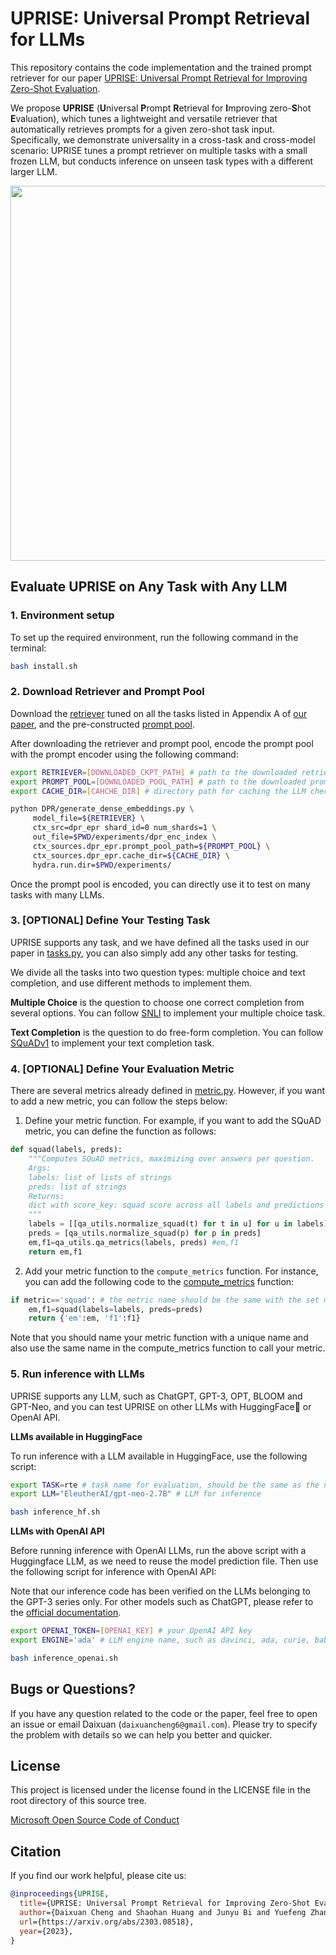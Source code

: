 # UPRISE: Universal Prompt Retrieval for LLMs

This repository contains the code implementation and the trained prompt retriever for our paper [UPRISE: Universal Prompt Retrieval for Improving Zero-Shot Evaluation](https://arxiv.org/abs/2303.08518). 

We propose **UPRISE** (**U**niversal **P**rompt **R**etrieval for **I**mproving zero-**S**hot **E**valuation), which tunes a lightweight and versatile retriever that automatically retrieves prompts for a given zero-shot task input. Specifically, we demonstrate universality in a cross-task and cross-model scenario: UPRISE tunes a prompt retriever on multiple tasks with a small frozen LLM, but conducts inference on unseen task types with a different larger LLM.

<p align='center'>
    <img src='https://github.com/cdxeve/UPRISE/files/11035914/intro_fig.pdf' alt='' width='600'/>
</p>



## Evaluate UPRISE on Any Task with Any LLM
### 1. Environment setup

To set up the required environment, run the following command in the terminal:

```bash
bash install.sh 
```
### 2. Download Retriever and Prompt Pool

Download the [retriever](https://drive.google.com/file/d/1fd6wYiP8LMRfM1f2oiFSn4t5jb_xLuo-/view?usp=share_link) tuned on all the tasks listed in Appendix A of [our paper](https://arxiv.org/abs/2303.08518), and the pre-constructed [prompt pool](https://drive.google.com/file/d/1NT3dYvheoFGnP3wTlGTJ9dyXj0-3hvTe/view?usp=share_link).

After downloading the retriever and prompt pool, encode the prompt pool with the prompt encoder using the following command:

```bash
export RETRIEVER=[DOWNLOADED_CKPT_PATH] # path to the downloaded retriever checkpoint
export PROMPT_POOL=[DOWNLOADED_POOL_PATH] # path to the downloaded prompt pool
export CACHE_DIR=[CAHCHE_DIR] # directory path for caching the LLM checkpoints, task datasets, etc.

python DPR/generate_dense_embeddings.py \
	 model_file=${RETRIEVER} \
	 ctx_src=dpr_epr shard_id=0 num_shards=1 \
	 out_file=$PWD/experiments/dpr_enc_index \
	 ctx_sources.dpr_epr.prompt_pool_path=${PROMPT_POOL} \
	 ctx_sources.dpr_epr.cache_dir=${CACHE_DIR} \
	 hydra.run.dir=$PWD/experiments/

```
Once the prompt pool is encoded, you can directly use it to test on many tasks with many LLMs.

### 3. [OPTIONAL] Define Your Testing Task
UPRISE supports any task, and we have defined all the tasks used in our paper in [tasks.py](./DPR/dpr/utils/tasks.py), you can also simply add any other tasks for testing.

We divide all the tasks into two question types: multiple choice and text completion, and use different methods to implement them.

**Multiple Choice** is the question to choose one correct completion from several options. You can follow [SNLI](https://github.com/cdxeve/UPRISE/blob/628e8fd09f50d66e8407302a33115a6fdf8c5382/DPR/dpr/utils/tasks.py#L252-L316) to implement your multiple choice task.

**Text Completion** is the question to do free-form completion. You can follow [SQuADv1](https://github.com/cdxeve/UPRISE/blob/628e8fd09f50d66e8407302a33115a6fdf8c5382/DPR/dpr/utils/tasks.py#L472-L523) to implement your text completion task.

### 4. [OPTIONAL] Define Your Evaluation Metric
There are several metrics already defined in [metric.py](./src/utils/metric.py). However, if you want to add a new metric, you can follow the steps below:

1. Define your metric function. For example, if you want to add the SQuAD metric, you can define the function as follows:
```python
def squad(labels, preds):
    """Computes SQuAD metrics, maximizing over answers per question.
    Args:
    labels: list of lists of strings
    preds: list of strings
    Returns:
    dict with score_key: squad score across all labels and predictions
    """
    labels = [[qa_utils.normalize_squad(t) for t in u] for u in labels]
    preds = [qa_utils.normalize_squad(p) for p in preds]
    em,f1=qa_utils.qa_metrics(labels, preds) #em,f1
    return em,f1
```

2. Add your metric function to the `compute_metrics` function. For instance, you can add the following code to the [compute_metrics](https://github.com/cdxeve/UPRISE/blob/628e8fd09f50d66e8407302a33115a6fdf8c5382/src/utils/metric.py#L62-L80) function:
```python
if metric=='squad': # the metric name should be the same with the set metric in your task class in task.py
    em,f1=squad(labels=labels, preds=preds)
    return {'em':em, 'f1':f1}
```
Note that you should name your metric function with a unique name and also use the same name in the compute_metrics function to call your metric.

### 5. Run inference with LLMs
UPRISE supports any LLM, such as ChatGPT, GPT-3, OPT, BLOOM and GPT-Neo, and you can test UPRISE on other LLMs with HuggingFace🤗 or OpenAI API.

**LLMs available in HuggingFace**

To run inference with a LLM available in HuggingFace, use the following script:

```bash
export TASK=rte # task name for evaluation, should be the same as the name in the task.py file
export LLM="EleutherAI/gpt-neo-2.7B" # LLM for inference

bash inference_hf.sh
```

**LLMs with OpenAI API**

Before running inference with OpenAI LLMs, run the above script with a Huggingface LLM, as we need to reuse the model prediction file. Then use the following script for inference with OpenAI API:

Note that our inference code has been verified on the LLMs belonging to the GPT-3 series only. For other models such as ChatGPT, please refer to the [official documentation](https://platform.openai.com/docs/api-reference/introduction).

```bash
export OPENAI_TOKEN=[OPENAI_KEY] # your OpenAI API key
export ENGINE='ada' # LLM engine name, such as davinci, ada, curie, babbage

bash inference_openai.sh
```

## Bugs or Questions?
If you have any question related to the code or the paper, feel free to open an issue or email Daixuan (`daixuancheng6@gmail.com`). Please try to specify the problem with details so we can help you better and quicker.

## License
This project is licensed under the license found in the LICENSE file in the root directory of this source tree.

[Microsoft Open Source Code of Conduct](https://opensource.microsoft.com/codeofconduct)


## Citation
If you find our work helpful, please cite us:

```bibtex
@inproceedings{UPRISE,
  title={UPRISE: Universal Prompt Retrieval for Improving Zero-Shot Evaluation},
  author={Daixuan Cheng and Shaohan Huang and Junyu Bi and Yuefeng Zhan and Jianfeng Liu and Yujing Wang and Hao Sun and Furu Wei and Denvy Deng and Qi Zhang},
  url={https://arxiv.org/abs/2303.08518},
  year={2023},
}
```

